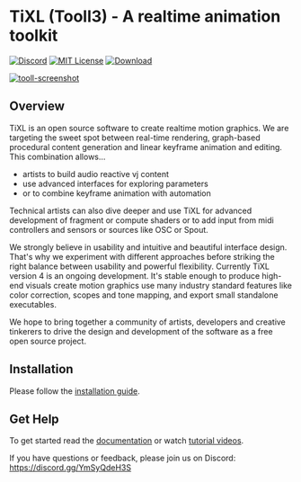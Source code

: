 # TiXL (Tooll3) - A realtime animation toolkit

[![Discord](https://img.shields.io/discord/823853172619083816.svg?style=for-the-badge)](https://discord.gg/YmSyQdeH3S)
[![MIT License](https://img.shields.io/badge/license-MIT-blue.svg?style=for-the-badge)](https://github.com/alelievr/Mixture/blob/master/LICENSE)
[![Download](https://img.shields.io/badge/Download_Tooll3_v4.0.6-FF3A9E?style=for-the-badge&logoColor=white&logo=DocuSign)](https://github.com/tixl3d/tixl/releases/download/v4.0.6.1/Tixl-v4.0.6.3.exe)

[![tooll-screenshot](https://user-images.githubusercontent.com/1732545/173256422-a4ef9894-d954-4bc3-8c24-000bfbe1c3ad.png)](https://www.youtube.com/watch?v=PrxhwOC9hLw "Tooll3 - A quick overview")

## Overview
TiXL is an open source software to create realtime motion graphics. We are targeting the sweet spot between real-time rendering, graph-based procedural content generation and linear keyframe animation and editing. This combination allows… 
- artists to build audio reactive vj content
- use advanced interfaces for exploring parameters
- or to combine keyframe animation with automation

Technical artists can also dive deeper and use TiXL for advanced development of fragment or compute shaders or to add input from midi controllers and sensors or sources like OSC or Spout. 

We strongly believe in usability and intuitive and beautiful interface design. That's why we experiment with different approaches before striking the right
balance between usability and powerful flexibility. Currently TiXL version 4 is an ongoing development. It's stable enough to produce high-end visuals
create motion graphics use many industry standard features like color correction, scopes and tone mapping, and export small standalone executables.

We hope to bring together a community of artists, developers and creative tinkerers to drive the design and development of the software as a free open source project.

## Installation
Please follow the [installation guide](https://github.com/tixl3d/tixl/wiki/help.Installation).

## Get Help
To get started read the [documentation](https://github.com/tixl3d/tixl/wiki) or watch [tutorial videos](https://www.youtube.com/watch?v=eH2E02U6P5Q&list=PLj-rnPROvbn3LigXGRSDvmLtgTwmNHcQs&index=4).

If you have questions or feedback, please join us on Discord: https://discord.gg/YmSyQdeH3S 






